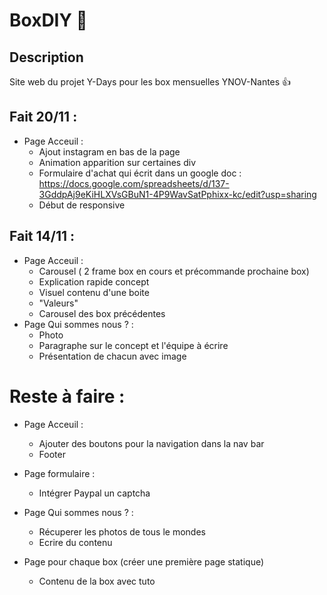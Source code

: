 # BoxDIY :gift:

## Description

Site web du projet Y-Days pour les box mensuelles YNOV-Nantes :thumbsup:

## Fait 20/11 :
- Page Acceuil :
  - Ajout instagram en bas de la page
  - Animation apparition sur certaines div
  - Formulaire d'achat qui écrit dans un google doc :
    https://docs.google.com/spreadsheets/d/137-3GddpAj9eKiHLXVsGBuN1-4P9WavSatPphixx-kc/edit?usp=sharing
  - Début de responsive
  
## Fait 14/11 :
- Page Acceuil :
  - Carousel ( 2 frame box en cours et précommande prochaine box)
  - Explication rapide concept
  - Visuel contenu d'une boite 
  - "Valeurs"
  - Carousel des box précédentes
- Page Qui sommes nous ? :
  - Photo
  - Paragraphe sur le concept et l'équipe à écrire
  - Présentation de chacun avec image
  
# Reste à faire :

- Page Acceuil :
  - Ajouter des boutons pour la navigation dans la nav bar
  - Footer
  
- Page formulaire :
  - Intégrer Paypal un captcha

- Page Qui sommes nous ? :
  - Récuperer les photos de tous le mondes
  - Ecrire du contenu
  
- Page pour chaque box (créer une première page statique)
  - Contenu de la box avec tuto 
